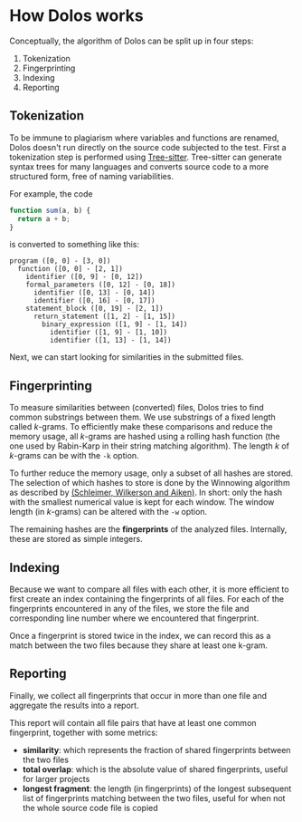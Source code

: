 # How Dolos works

Conceptually, the algorithm of Dolos can be split up in four steps:
1. Tokenization
2. Fingerprinting
3. Indexing
4. Reporting


## Tokenization

To be immune to plagiarism where variables and functions are renamed, Dolos
doesn't run directly on the source code subjected to the test. First a
tokenization step is performed using [Tree-sitter](http://tree-sitter.github.io/tree-sitter/).
Tree-sitter can generate syntax trees for many languages and converts source code
to a more structured form, free of naming variabilities.

For example, the code

```javascript
function sum(a, b) {
  return a + b;
}
```

is converted to something like this:

```
program ([0, 0] - [3, 0])
  function ([0, 0] - [2, 1])
    identifier ([0, 9] - [0, 12])
    formal_parameters ([0, 12] - [0, 18])
      identifier ([0, 13] - [0, 14])
      identifier ([0, 16] - [0, 17])
    statement_block ([0, 19] - [2, 1])
      return_statement ([1, 2] - [1, 15])
        binary_expression ([1, 9] - [1, 14])
          identifier ([1, 9] - [1, 10])
          identifier ([1, 13] - [1, 14])
```

Next, we can start looking for similarities in the submitted files.

## Fingerprinting

To measure similarities between (converted) files, Dolos tries to find common
substrings between them. We use substrings of a fixed length called _k_-grams.
To efficiently make these comparisons and reduce the memory usage, all _k_-grams
are hashed using a rolling hash function (the one used by Rabin-Karp in their
string matching algorithm). The length _k_ of _k_-grams can be with the `-k`
option.

To further reduce the memory usage, only a subset of all hashes are stored. The
selection of which hashes to store is done by the Winnowing algorithm as
described by [(Schleimer, Wilkerson and Aiken)](http://theory.stanford.edu/~aiken/publications/papers/sigmod03.pdf). In short: only the hash with the smallest numerical
value is kept for each window. The window length (in _k_-grams) can be altered
with the `-w` option.

The remaining hashes are the **fingerprints** of the analyzed files. Internally,
these are stored as simple integers.

## Indexing

Because we want to compare all files with each other, it is more efficient to
first create an index containing the fingerprints of all files. For each of the
fingerprints encountered in any of the files, we store the file and
corresponding line number where we encountered that fingerprint.

Once a fingerprint is stored twice in the index, we can record this as a match
between the two files because they share at least one k-gram.

## Reporting

Finally, we collect all fingerprints that occur in more than one file and
aggregate the results into a report.

This report will contain all file pairs that have at least one common fingerprint, together with some metrics:
- **similarity**: which represents the fraction of shared fingerprints between the two files
- **total overlap**: which is the absolute value of shared fingerprints, useful for larger projects
- **longest fragment**: the length (in fingerprints) of the longest subsequent list of fingerprints matching between the two files, useful for when not the whole source code file is copied


